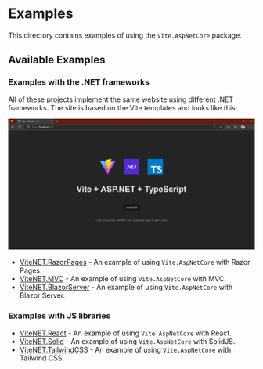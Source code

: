 # Examples

This directory contains examples of using the `Vite.AspNetCore` package.

## Available Examples

### Examples with the .NET frameworks

All of these projects implement the same website using different .NET frameworks. The site is based on the Vite templates and looks like this:

![ViteNET](../docs/vitenet.png)

- [ViteNET.RazorPages](net/ViteNET.RazorPages/README.md) - An example of using `Vite.AspNetCore` with Razor Pages.
- [ViteNET.MVC](net/ViteNET.MVC/README.md) - An example of using `Vite.AspNetCore` with MVC.
- [ViteNET.BlazorServer](net/ViteNET.BlazorServer/README.md) - An example of using `Vite.AspNetCore` with Blazor Server.

### Examples with JS libraries

- [ViteNET.React](libraries/ViteNET.React/README.md) - An example of using `Vite.AspNetCore` with React.
- [ViteNET.Solid](libraries/ViteNET.Solid/README.md) - An example of using `Vite.AspNetCore` with SolidJS.
- [ViteNET.TailwindCSS](libraries/ViteNET.Tailwind/README.md) - An example of using `Vite.AspNetCore` with Tailwind CSS.
